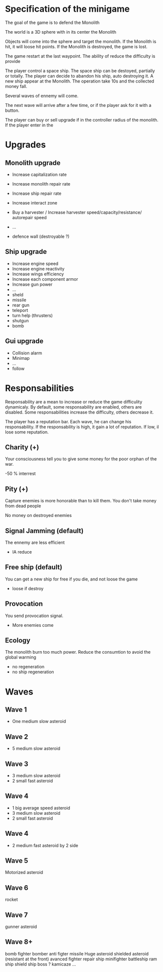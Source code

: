 Specification of the minigame
=============================


The goal of the game is to defend the Monolith

The world is a 3D sphere with in its center the Monolith

Objects will come into the sphere and target the monolith. If the Monolith is hit, it will loose hit points. If the Monolith is destroyed, the game is lost.

The game restart at the last waypoint. The ability of reduce the difficulty is provide


The player control a space ship. The space ship can be destoyed, partially or totally. The player can decide to abandon his ship, auto destroying it. A new ship appear at the Monolith. The operation take 10s and the collected money fall.


Several waves of ennemy will come.


The next wave will arrive after a few time, or if the player ask for it with a button.

The player can buy or sell upgrade if in the controller radius of the monolith. If the player enter in the 


Upgrades
========


Monolith upgrade
----------------
- Increase capitalization rate
- Increase monolith repair rate
- Increase ship repair rate
- Increase interact zone
- Buy a harvester / Increase harvester speed/capacity/resistance/ autorepair speed
- ...

- defence wall (destroyable ?)

Ship upgrade
------------

- Increase engine speed
- Increase engine reactivity
- Increase wings efficiency
- Increase each component armor
- Increase gun power
- ...
- sheld
- missile
- rear gun
- teleport
- turn help (thrusters)
- shutgun
- bomb

Gui upgrade
-----------

- Collision alarm
- Minimap
- ...
- follow


Responsabilities
=================

Responsability are a mean to increase or reduce the game difficulity dynamicaly.
By default, some responsability are enabled, others are disabled. Some responsabilities increase the difficulty, others decrease it.

The player has a reputation bar. Each wave, he can change his responsability. If the responsability is high, it gain a lot of reputation. If low, il lose some reputation.


Charity (+)
-------
Your consciousness tell you to give some money for the poor orphan of the war.

-50 % interrest

Pity (+)
--------
Capture enemies is more honorable than to kill them. You don't take money from dead people

No money on destroyed enemies


Signal Jamming (default)
------------------------
The ennemy are less efficient

* IA reduce

Free ship (default)
-------------------
You can get a new ship for free if you die, and not loose the game

* loose if destroy

Provocation
-----------
You send provocation signal.

* More enemies come

Ecology
-------

The monolith burn too much power. Reduce the consumtion to avoid the global warming

* no regeneration
* no ship regeneration


Waves
=====

Wave 1
------

- One medium slow asteroid


Wave 2
------

- 5 medium slow asteroid


Wave 3
------

- 3 medium slow asteroid
- 2 small fast asteroid



Wave 4
------

- 1 big average speed asteroid
- 3 medium slow asteroid
- 2 small fast asteroid


Wave 4
------

- 2 medium fast asteroid by 2 side


Wave 5
------

Motorized asteroid


Wave 6
------

rocket


Wave 7
------

gunner asteroid

Wave 8+
------

bomb
fighter
bomber
anti figter missile
Huge asteroid
shielded asteroid (resistant at the front)
avanced fighter
repair ship
minifighter
battleship
ram ship
shield ship
boss ?
kamicaze
...





















